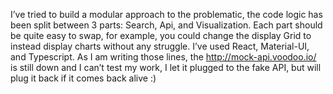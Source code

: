 I’ve tried to build a modular approach to the problematic, the code logic has been split between 3 parts: Search, Api, and Visualization.
Each part should be quite easy to swap, for example, you could change the display Grid to instead display charts without any struggle.
I’ve used React, Material-UI, and Typescript.
As I am writing those lines, the http://mock-api.voodoo.io/ is still down and I can’t test my work, I let it plugged to the fake API, but will plug it back if it comes back alive :)
